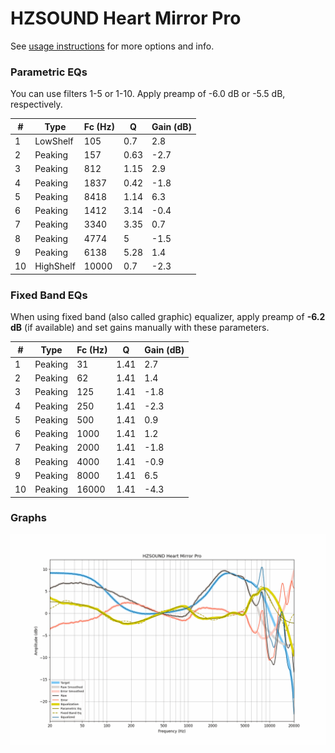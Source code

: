 # HZSOUND Heart Mirror Pro
See [usage instructions](https://github.com/jaakkopasanen/AutoEq#usage) for more options and info.

### Parametric EQs
You can use filters 1-5 or 1-10. Apply preamp of -6.0 dB or -5.5 dB, respectively.

|   # | Type      |   Fc (Hz) |    Q |   Gain (dB) |
|-----|-----------|-----------|------|-------------|
|   1 | LowShelf  |       105 | 0.7  |         2.8 |
|   2 | Peaking   |       157 | 0.63 |        -2.7 |
|   3 | Peaking   |       812 | 1.15 |         2.9 |
|   4 | Peaking   |      1837 | 0.42 |        -1.8 |
|   5 | Peaking   |      8418 | 1.14 |         6.3 |
|   6 | Peaking   |      1412 | 3.14 |        -0.4 |
|   7 | Peaking   |      3340 | 3.35 |         0.7 |
|   8 | Peaking   |      4774 | 5    |        -1.5 |
|   9 | Peaking   |      6138 | 5.28 |         1.4 |
|  10 | HighShelf |     10000 | 0.7  |        -2.3 |

### Fixed Band EQs
When using fixed band (also called graphic) equalizer, apply preamp of **-6.2 dB** (if available) and set gains manually with these parameters.

|   # | Type    |   Fc (Hz) |    Q |   Gain (dB) |
|-----|---------|-----------|------|-------------|
|   1 | Peaking |        31 | 1.41 |         2.7 |
|   2 | Peaking |        62 | 1.41 |         1.4 |
|   3 | Peaking |       125 | 1.41 |        -1.8 |
|   4 | Peaking |       250 | 1.41 |        -2.3 |
|   5 | Peaking |       500 | 1.41 |         0.9 |
|   6 | Peaking |      1000 | 1.41 |         1.2 |
|   7 | Peaking |      2000 | 1.41 |        -1.8 |
|   8 | Peaking |      4000 | 1.41 |        -0.9 |
|   9 | Peaking |      8000 | 1.41 |         6.5 |
|  10 | Peaking |     16000 | 1.41 |        -4.3 |

### Graphs
![](./HZSOUND%20Heart%20Mirror%20Pro.png)
